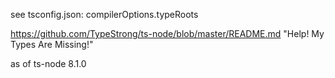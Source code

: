 see tsconfig.json: compilerOptions.typeRoots

https://github.com/TypeStrong/ts-node/blob/master/README.md 
"Help! My Types Are Missing!"

as of ts-node 8.1.0